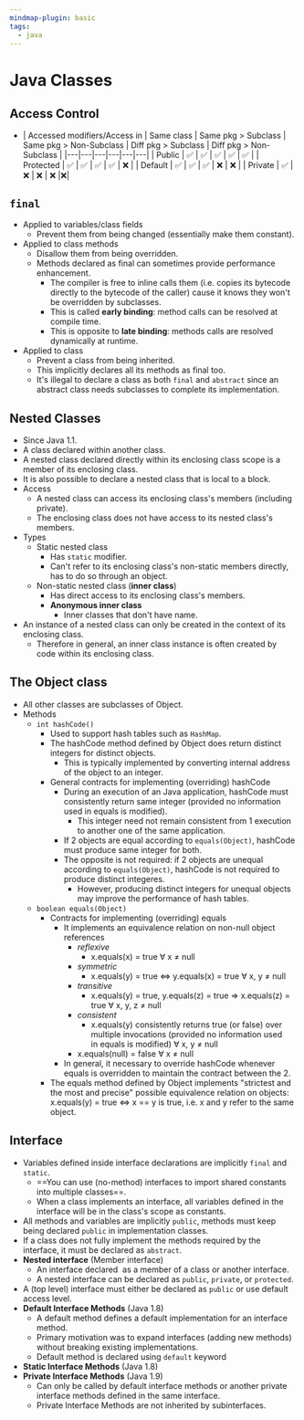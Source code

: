 ```yaml
---
mindmap-plugin: basic
tags:
  - java
---
```


# Java Classes

## Access Control
- | Accessed modifiers/Access in | Same class | Same pkg > Subclass | Same pkg > Non-Subclass | Diff pkg > Subclass | Diff pkg > Non-Subclass |
|---|---|---|---|---|---|
| Public | ✅  | ✅  | ✅  | ✅  | ✅  |
| Protected | ✅  | ✅  | ✅  | ✅  | ❌ |
| Default | ✅  | ✅  | ✅  | ❌ | ❌ |
| Private | ✅  | ❌ | ❌ | ❌ |❌|

## `final`
- Applied to variables/class fields
	- Prevent them from being changed (essentially make them constant).
- Applied to class methods
	- Disallow them from being overridden.
	- Methods declared as final can sometimes provide performance enhancement.
		- The compiler is free to inline calls them (i.e. copies its bytecode directly to the bytecode of the caller) cause it knows they won't be overridden by subclasses.
		- This is called **early binding**: method calls can be resolved at compile time.
		- This is opposite to **late binding**: methods calls are resolved dynamically at runtime.
- Applied to class
	- Prevent a class from being inherited.
	- This implicitly declares all its methods as final too.
	- It's illegal to declare a class as both `final` and `abstract` since an abstract class needs subclasses to complete its implementation.

## Nested Classes
- Since Java 1.1.
- A class declared within another class.
- A nested class declared directly within its enclosing class scope is a member of its enclosing class.
- It is also possible to declare a nested class that is local to a block.
- Access
	- A nested class can access its enclosing class's members (including private).
	- The enclosing class does not have access to its nested class's members.
- Types
	- Static nested class
		- Has `static` modifier.
		- Can't refer to its enclosing class's non-static members directly, has to do so through an object.
	- Non-static nested class (**inner class**)
		- Has direct access to its enclosing class's members.
		- **Anonymous inner class**
			- Inner classes that don't have name.
- An instance of a nested class can only be created in the context of its enclosing class.
	- Therefore in general, an inner class instance is often created by code within its enclosing class.

## The **Object** class
- All other classes are subclasses of Object.
- Methods
	- `int hashCode()`
		- Used to support hash tables such as `HashMap`.
		- The hashCode method defined by Object does return distinct integers for distinct objects.
			- This is typically implemented by converting internal address of the object to an integer.
		- General contracts for implementing (overriding) hashCode
			- During an execution of an Java application, hashCode must consistently return same integer (provided no information used in equals is modified).
				- This integer need not remain consistent from 1 execution to another one of the same application.
			- If 2 objects are equal according to `equals(Object)`, hashCode must produce same integer for both.
			- The opposite is not required: if 2 objects are unequal according to `equals(Object)`, hashCode is not required to produce distinct integeres.
				- However, producing distinct integers for unequal objects may improve the performance of hash tables.
	- `boolean equals(Object)`
		- Contracts for implementing (overriding) equals
			- It implements an equivalence relation on non-null object references
				- *reflexive*
					- x.equals(x) = true ∀ x ≠ null
				- *symmetric*
					- x.equals(y) = true ⇔ y.equals(x) = true ∀ x, y ≠ null
				- *transitive*
					- x.equals(y) = true, y.equals(z) = true ⇒ x.equals(z) = true ∀ x, y, z ≠ null
				- *consistent*
					- x.equals(y) consistently returns true (or false) over multiple invocations (provided no information used in equals is modified) ∀ x, y ≠ null
				- x.equals(null) = false ∀ x ≠ null
			- In general, it necessary to override hashCode whenever equals is overridden to maintain the contract between the 2.
		- The equals method defined by Object implements "strictest and the most and precise" possible equivalence relation on objects: x.equals(y) = true ⇔ x == y is true, i.e. x and y refer to the same object.

## Interface
- Variables defined inside interface declarations are implicitly `final` and `static`.
	- ==You can use (no-method) interfaces to import shared constants into multiple classes==.
	- When a class implements an interface, all variables defined in the interface will be in the class's scope as constants.
- All methods and variables are implicitly `public`, methods must keep being declared `public` in implementation classes.
- If a class does not fully implement the methods required by the interface, it must be declared as `abstract`.
- **Nested interface** (Member interface)
	- An interface declared  as a member of a class or another interface.
	- A nested interface can be declared as `public`, `private`, or `protected`.
- A (top level) interface must either be declared as `public` or use default access level.
- **Default Interface Methods** (Java 1.8)
	- A default method defines a default implementation for an interface method.
	- Primary motivation was to expand interfaces (adding new methods) without breaking existing implementations.
	- Default method is declared using `default` keyword
- **Static Interface Methods** (Java 1.8)
- **Private Interface Methods** (Java 1.9)
	- Can only be called by default interface methods or another private interface methods defined in the same interface.
	- Private Interface Methods are not inherited by subinterfaces.